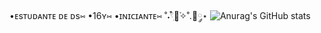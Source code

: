 •ᴇsᴛᴜᴅᴀɴᴛᴇ ᴅᴇ ᴅs⑅
•16ʏ⑅
•ɪɴɪᴄɪᴀɴᴛᴇ⑅
˚˖𓍢ִ໋🌷͙֒✧˚.🎀༘⋆
![Anurag's GitHub stats](https://github-readme-stats.vercel.app/api?username=katkahh_icons=true&bg_color=fa8fb1)
